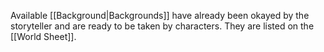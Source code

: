 Available [[Background|Backgrounds]] have already been okayed by the storyteller and are ready to be taken by characters. They are listed on the [[World Sheet]].